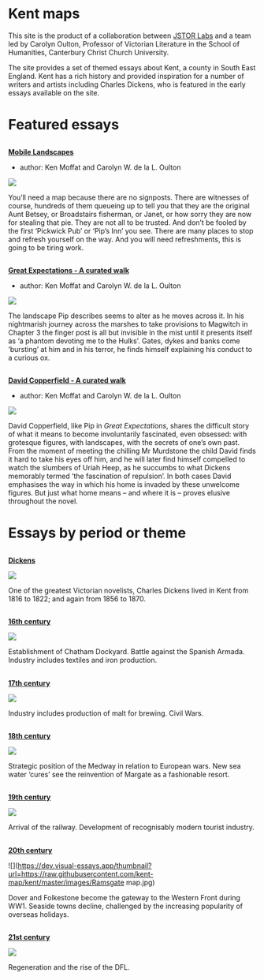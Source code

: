 <param ve-config title="Kent"
       banner="/images/kent-map-header.jpg"
       layout="index">

# Kent maps

This site is the product of a collaboration between [JSTOR Labs](https://labs.jstor.org) and a team led by Carolyn Oulton, Professor of Victorian Literature in the School of Humanities, Canterbury Christ Church University.

The site provides a set of themed essays about Kent, a county in South East England.  Kent has a rich history and provided inspiration for a number of writers and artists including Charles Dickens, who is featured in the early essays available on the site.

# Featured essays

##
[**Mobile Landscapes**](/dickens/mobile-landscapes)

- author: Ken Moffat and Carolyn W. de la L. Oulton

![](https://dev.visual-essays.app/thumbnail?url=https://raw.githubusercontent.com/kent-map/kent/master/docs/dickens/images/Viking_Bay_Broadstairs.jpg)

You’ll need a map because there are no signposts. There are witnesses of course, hundreds of them queueing up to tell you that they are the original Aunt Betsey, or Broadstairs fisherman, or Janet, or how sorry they are now for stealing that pie. They are not all to be trusted. And don’t be fooled by the first ‘Pickwick Pub’ or ‘Pip’s Inn’ you see. There are many places to stop and refresh yourself on the way. And you will need refreshments, this is going to be tiring work.

##
[**Great Expectations - A curated walk**](/dickens/great-expectations-curated-walk)

- author: Ken Moffat and Carolyn W. de la L. Oulton

![](https://dev.visual-essays.app/thumbnail?url=https://raw.githubusercontent.com/kent-map/kent/master/docs/dickens/images/Grammar_School_Gate_Rochester.jpg)

The landscape Pip describes seems to alter as he moves across it. In his nightmarish journey across the marshes to take provisions to Magwitch in Chapter 3 the finger post is all but invisible in the mist until it presents itself as ‘a phantom devoting me to the Hulks’. Gates, dykes and banks come ‘bursting’ at him and in his terror, he finds himself explaining his conduct to a curious ox.

##
[**David Copperfield - A curated walk**](/dickens/david-copperfield-curated-walk)

- author: Ken Moffat and Carolyn W. de la L. Oulton

![](https://dev.visual-essays.app/thumbnail?url=https://raw.githubusercontent.com/kent-map/kent/master/docs/dickens/images/david-copperfield-banner.jpg)

David Copperfield, like Pip in _Great Expectations_, shares the difficult story of what it means to become involuntarily fascinated, even obsessed: with grotesque figures, with landscapes, with the secrets of one’s own past. From the moment of meeting the chilling Mr Murdstone the child David finds it hard to take his eyes off him, and he will later find himself compelled to watch the slumbers of Uriah Heep, as he succumbs to what Dickens memorably termed ‘the fascination of repulsion’. In both cases David emphasises the way in which his home is invaded by these unwelcome figures. But just what home means – and where it is – proves elusive throughout the novel.

# Essays by period or theme

##
[**Dickens**](/dickens)

![](https://dev.visual-essays.app/thumbnail?url=https://raw.githubusercontent.com/kent-map/kent/master/docs/dickens/images/dickens_head.jpg)

One of the greatest Victorian novelists, Charles Dickens lived in Kent from 1816 to 1822; and again from 1856 to 1870.

##
[**16th century**](/16c)

![](https://dev.visual-essays.app/thumbnail?url=https://raw.githubusercontent.com/kent-map/kent/master/images/16c.png)

Establishment of Chatham Dockyard. Battle against the Spanish Armada. Industry includes textiles and iron production.

##
[**17th century**](/17c)

![](https://dev.visual-essays.app/thumbnail?url=https://raw.githubusercontent.com/kent-map/kent/master/images/17c.png)

Industry includes production of malt for brewing. Civil Wars.

##
[**18th century**](/18c)

![](https://dev.visual-essays.app/thumbnail?url=https://raw.githubusercontent.com/kent-map/kent/master/images/18c.png)

Strategic position of the Medway in relation to European wars. New sea water ‘cures’ see the reinvention of Margate as a fashionable resort.

##
[**19th century**](/19c)

![](https://dev.visual-essays.app/thumbnail?url=https://raw.githubusercontent.com/kent-map/kent/master/images/19c.png)

Arrival of the railway. Development of recognisably modern tourist industry.

##
[**20th century**](/20c)

![](https://dev.visual-essays.app/thumbnail?url=https://raw.githubusercontent.com/kent-map/kent/master/images/Ramsgate map.jpg)

Dover and Folkestone become the gateway to the Western Front during WW1. Seaside towns decline, challenged by the increasing popularity of overseas holidays.

##
[**21st century**](/coming)

![](https://dev.visual-essays.app/thumbnail?url=https://raw.githubusercontent.com/kent-map/kent/master/images/thumbnail_Margate%20graffiti.jpg)

Regeneration and the rise of the DFL.
